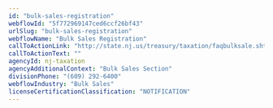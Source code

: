 ```yaml
---
id: "bulk-sales-registration"
webflowId: "5f772969147ced6ccf26bf43"
urlSlug: "bulk-sales-registration"
webflowName: "Bulk Sales Registration"
callToActionLink: "http://state.nj.us/treasury/taxation/faqbulksale.shtml"
callToActionText: ""
agencyId: nj-taxation
agencyAdditionalContext: "Bulk Sales Section"
divisionPhone: "(609) 292-6400"
webflowIndustry: "Bulk Sales"
licenseCertificationClassification: "NOTIFICATION"
---
```

